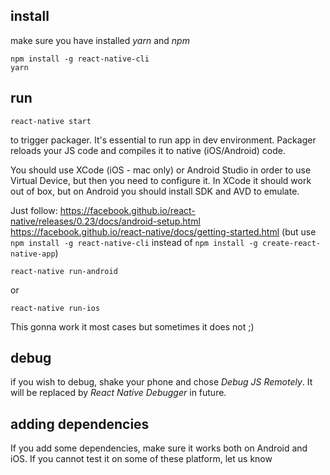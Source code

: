 ## install

make sure you have installed *yarn* and *npm*
```
npm install -g react-native-cli
yarn
```

## run
```
react-native start
```
to trigger packager. It's essential to run app in dev environment. Packager reloads your JS code and compiles it to native (iOS/Android) code.

You should use XCode (iOS - mac only) or Android Studio in order to use Virtual Device, but then you need to configure it. In XCode it should work out of box, but on Android you should install SDK and AVD to emulate.  

Just follow: 
https://facebook.github.io/react-native/releases/0.23/docs/android-setup.html
https://facebook.github.io/react-native/docs/getting-started.html (but use `npm install -g react-native-cli` instead of `npm install -g create-react-native-app`)
```
react-native run-android
```
or
```
react-native run-ios
```
This gonna work it most cases but sometimes it does not ;)

## debug 
if you wish to debug, shake your phone and chose *Debug JS Remotely*. It will be replaced by *React Native Debugger* in future.




## adding dependencies
If you add some dependencies, make sure it works both on Android and iOS. If you cannot test it on some of these platform, let us know
